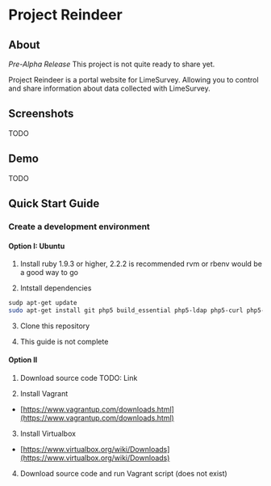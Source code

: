 # Project Reindeer 

## About

*Pre-Alpha Release*
This project is not quite ready to share yet.

Project Reindeer is a portal website for LimeSurvey. Allowing you to control and share information about data collected
with LimeSurvey. 

## Screenshots

TODO

## Demo

TODO

## Quick Start Guide

### Create a development environment

#### Option I: Ubuntu


1. Install ruby 
 1.9.3 or higher, 2.2.2 is recommended
 rvm or rbenv would be a good way to go

2. Intstall dependencies
 ```bash
 sudp apt-get update
 sudo apt-get install git php5 build_essential php5-ldap php5-curl php5-pgsql apache2
 ```

3. Clone this repository 

4. This guide is not complete
 


#### Option  II

1. Download source code
TODO: Link

2. Install Vagrant
 - [https://www.vagrantup.com/downloads.html](https://www.vagrantup.com/downloads.html)

3. Install Virtualbox
 - [https://www.virtualbox.org/wiki/Downloads](https://www.virtualbox.org/wiki/Downloads)

4. Download source code and run Vagrant script (does not exist)


